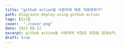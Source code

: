 ```yaml
---
title: "github action을 사용하여 배포 자동화하기"
path: blog/auto-deploy-using-github-action
tags: [Git]
cover:  "./cover.png"
date: 2021-08-12
excerpt: github action을 사용하여 귀찮은 과정을 없애보자.
draft: true
---
```


